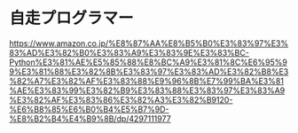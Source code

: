 # 自走プログラマー

https://www.amazon.co.jp/%E8%87%AA%E8%B5%B0%E3%83%97%E3%83%AD%E3%82%B0%E3%83%A9%E3%83%9E%E3%83%BC-Python%E3%81%AE%E5%85%88%E8%BC%A9%E3%81%8C%E6%95%99%E3%81%88%E3%82%8B%E3%83%97%E3%83%AD%E3%82%B8%E3%82%A7%E3%82%AF%E3%83%88%E9%96%8B%E7%99%BA%E3%81%AE%E3%83%99%E3%82%B9%E3%83%88%E3%83%97%E3%83%A9%E3%82%AF%E3%83%86%E3%82%A3%E3%82%B9120-%E6%B8%85%E6%B0%B4%E5%B7%9D-%E8%B2%B4%E4%B9%8B/dp/4297111977
